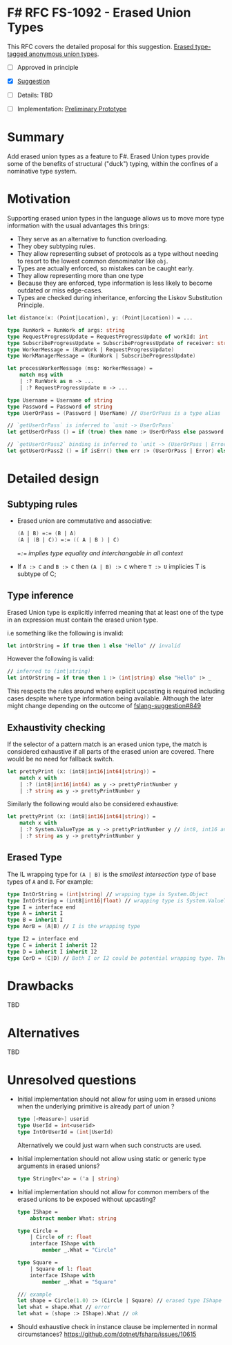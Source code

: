# F# RFC FS-1092 - Erased Union Types

This RFC covers the detailed proposal for this suggestion. [Erased type-tagged anonymous union types](https://github.com/fsharp/fslang-suggestions/issues/538).

* [ ] Approved in principle
* [x] [Suggestion](https://github.com/fsharp/fslang-suggestions/issues/538)
* [ ] Details: TBD
* [ ] Implementation: [Preliminary Prototype](https://github.com/dotnet/fsharp/pull/10566)


# Summary
[summary]: #summary

Add erased union types as a feature to F#. Erased Union types provide some of the benefits of structural ("duck") typing, within the confines of a nominative type system.

# Motivation
[motivation]: #motivation

Supporting erased union types in the language allows us to move more type information with the usual advantages this brings:

* They serve as an alternative to function overloading.
* They obey subtyping rules.
* They allow representing subset of protocols as a type without needing to resort to the lowest common denominator like `obj`.
* Types are actually enforced, so mistakes can be caught early.
* They allow representing more than one type
* Because they are enforced, type information is less likely to become outdated or miss edge-cases.
* Types are checked during inheritance, enforcing the Liskov Substitution Principle.

```fsharp
let distance(x: (Point|Location), y: (Point|Location)) = ...
```

```fsharp
type RunWork = RunWork of args: string
type RequestProgressUpdate = RequestProgressUpdate of workId: int
type SubscribeProgressUpdate = SubscribeProgressUpdate of receiver: string
type WorkerMessage = (RunWork | RequestProgressUpdate)
type WorkManagerMessage = (RunWork | SubscribeProgressUpdate)

let processWorkerMessage (msg: WorkerMessage) =
    match msg with
    | :? RunWork as m -> ...
    | :? RequestProgressUpdate m -> ...
```

```fsharp
type Username = Username of string
type Password = Password of string
type UserOrPass = (Password | UserName) // UserOrPass is a type alias

// `getUserOrPass` is inferred to `unit -> UserOrPass`
let getUserOrPass () = if (true) then name :> UserOrPass else password :> UserOrPass

// `getUserOrPass2` binding is inferred to `unit -> (UserOrPass | Error)`
let getUserOrPass2 () = if isErr() then err :> (UserOrPass | Error) else getUserOrPass() :> _
```

# Detailed design
[design]: #detailed-design

## Subtyping rules
[subtyping]: #subtyping-rules

* Erased union are commutative and associative:

    ```fsharp
    (A | B) =:= (B | A)
    (A | (B | C)) =:= (( A | B ) | C)
    ```

    *`=:=` implies type equality and interchangable in all context*

* If `A :> C` and `B :> C` then `(A | B) :> C` where `T :> U` implicies T is subtype of C;

## Type inference
[inference]: #type-inference

Erased Union type is explicitly inferred meaning that at least one of the type in an expression must contain the erased union type.

i.e something like the following is invalid:

```fsharp
let intOrString = if true then 1 else "Hello" // invalid
```

However the following is valid:

```fsharp
// inferred to (int|string)
let intOrString = if true then 1 :> (int|string) else "Hello" :> _ 
```

This respects the rules around where explicit upcasting is required including cases despite where type information being available. Although the later might change depending on the outcome of [fslang-suggestion#849](https://github.com/fsharp/fslang-suggestions/issues/849)

## Exhaustivity checking
[exhaustivity]: #exhaustivity-checking

If the selector of a pattern match is an erased union type, the match is considered exhaustive if all parts of the erased union are covered. There would be no need for fallback switch.

```fsharp
let prettyPrint (x: (int8|int16|int64|string)) =
    match x with
    | :? (int8|int16|int64) as y -> prettyPrintNumber y
    | :? string as y -> prettyPrintNumber y
```

Similarly the following would also be considered exhaustive:

```fsharp
let prettyPrint (x: (int8|int16|int64|string)) =
    match x with
    | :? System.ValueType as y -> prettyPrintNumber y // int8, int16 and int64 are subtype of ValueType
    | :? string as y -> prettyPrintNumber y
```

## Erased Type
[erasedtype]: #erased-type

The IL wrapping type for `(A | B)` is the _smallest intersection type_ of base
types of `A` and `B`. For example:

```fsharp
type IntOrString = (int|string) // wrapping type is System.Object
type IntOrString = (int8|int16|float) // wrapping type is System.ValueType
type I = interface end
type A = inherit I
type B = inherit I
type AorB = (A|B) // I is the wrapping type

type I2 = interface end
type C = inherit I inherit I2
type D = inherit I inherit I2
type CorD = (C|D) // Both I or I2 could be potential wrapping type. The compiler would choose I2 since its the earliest ancestor
```

# Drawbacks
[drawbacks]: #drawbacks

TBD

# Alternatives
[alternatives]: #alternatives

TBD

# Unresolved questions
[unresolved]: #unresolved-questions

* Initial implementation should not allow for using uom in erased unions when the underlying primitive is already part of union ?

    ```fsharp
    type [<Measure>] userid
    type UserId = int<userid>
    type IntOrUserId = (int|UserId)
    ```

    Alternatively we could just warn when such constructs are used.

* Initial implementation should not allow using static or generic type arguments in erased unions?

    ```fsharp
    type StringOr<'a> = ('a | string)
    ```

* Initial implementation should not allow for common members of the erased unions to be exposed without upcasting?

    ```fsharp
    type IShape =
        abstract member What: string

    type Circle =
        | Circle of r: float
        interface IShape with
            member _.What = "Circle"

    type Square =
        | Square of l: float
        interface IShape with
            member _.What = "Square"

    /// example
    let shape = Circle(1.0) :> (Circle | Square) // erased type IShape
    let what = shape.What // error
    let what = (shape :> IShape).What // ok
    ```

* Should exhaustive check in instance clause be implemented in normal circumstances? https://github.com/dotnet/fsharp/issues/10615
